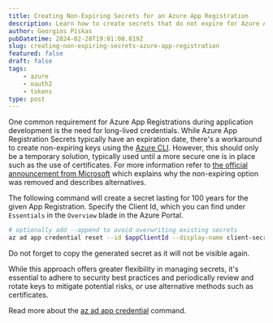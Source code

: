 ```yaml
---
title: Creating Non-Expiring Secrets for an Azure App Registration
description: Learn how to create secrets that do not expire for Azure App Registrations using Azure CLI, ensuring long-lived credentials for testing and experimentation.
author: Georgios Piskas
pubDatetime: 2024-02-28T19:01:08.819Z
slug: creating-non-expiring-secrets-azure-app-registration
featured: false
draft: false
tags:
    - azure
    - oauth2
    - tokens
type: post
---
```

One common requirement for Azure App Registrations during application development is the need for long-lived credentials. While Azure App Registration Secrets typically have an expiration date, there's a workaround to create non-expiring keys using the [Azure CLI](https://learn.microsoft.com/en-us/cli/azure/?view=azure-cli-latest). However, this should only be a temporary solution, typically used until a more secure one is in place such as the use of certificates. For more information refer to [the official announcement from Microsoft](https://devblogs.microsoft.com/microsoft365dev/client-secret-expiration-now-limited-to-a-maximum-of-two-years/) which explains why the non-expiring option was removed and describes alternatives.

The following command will create a secret lasting for 100 years for the given App Registration. Specify the Client Id, which you can find under `Essentials` in the `Overview` blade in the Azure Portal.
```sh
# optionally add --append to avoid overwriting existing secrets
az ad app credential reset --id $appClientId --display-name client-secret --years 100
```
<p class="tip">Do not forget to copy the generated secret as it will not be visible again.<p>
 
 While this approach offers greater flexibility in managing secrets, it's essential to adhere to security best practices and periodically review and rotate keys to mitigate potential risks, or use alternative methods such as certificates.

Read more about the [az ad app credential](https://learn.microsoft.com/en-us/cli/azure/ad/app/credential?view=azure-cli-latest#az-ad-app-credential-reset) command.